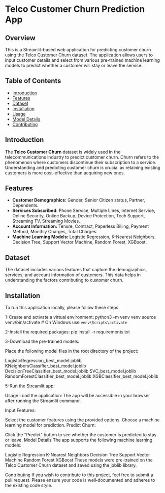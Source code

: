 # Telco Customer Churn Prediction App

## Overview

This is a Streamlit-based web application for predicting customer churn using the Telco Customer Churn dataset. The application allows users to input customer details and select from various pre-trained machine learning models to predict whether a customer will stay or leave the service.

## Table of Contents

- [Introduction](#introduction)
- [Features](#features)
- [Dataset](#dataset)
- [Installation](#installation)
- [Usage](#usage)
- [Model Details](#model-details)
- [Contributing](#contributing)

## Introduction

The **Telco Customer Churn** dataset is widely used in the telecommunications industry to predict customer churn. Churn refers to the phenomenon where customers discontinue their subscription to a service. Understanding and predicting customer churn is crucial as retaining existing customers is more cost-effective than acquiring new ones.

## Features

- **Customer Demographics:** Gender, Senior Citizen status, Partner, Dependents.
- **Services Subscribed:** Phone Service, Multiple Lines, Internet Service, Online Security, Online Backup, Device Protection, Tech Support, Streaming TV, Streaming Movies.
- **Account Information:** Tenure, Contract, Paperless Billing, Payment Method, Monthly Charges, Total Charges.
- **Machine Learning Models:** Logistic Regression, K-Nearest Neighbors, Decision Tree, Support Vector Machine, Random Forest, XGBoost.

## Dataset

The dataset includes various features that capture the demographics, services, and account information of customers. This data helps in understanding the factors contributing to customer churn.

## Installation

To run this application locally, please follow these steps:


1-Create and activate a virtual environment:
python3 -m venv venv
source venv/bin/activate   # On Windows use `venv\Scripts\activate`

2-Install the required packages:
pip install -r requirements.txt

3-Download the pre-trained models:

Place the following model files in the root directory of the project:

LogisticRegression_best_model.joblib
KNeighborsClassifier_best_model.joblib
DecisionTreeClassifier_best_model.joblib
SVC_best_model.joblib
RandomForestClassifier_best_model.joblib
XGBClassifier_best_model.joblib

5-Run the Streamlit app:


Usage
Load the application:
The app will be accessible in your browser after running the Streamlit command.

Input Features:

Select the customer features using the provided options.
Choose a machine learning model for prediction.
Predict Churn:

Click the "Predict" button to see whether the customer is predicted to stay or leave.
Model Details
The app supports the following machine learning models:

Logistic Regression
K-Nearest Neighbors
Decision Tree
Support Vector Machine
Random Forest
XGBoost
These models were pre-trained on the Telco Customer Churn dataset and saved using the joblib library.

Contributing
If you wish to contribute to this project, feel free to submit a pull request. Please ensure your code is well-documented and adheres to the existing code style.
